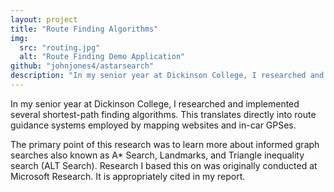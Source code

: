 ```yaml
---
layout: project
title: "Route Finding Algorithms"
img:
  src: "routing.jpg"
  alt: "Route Finding Demo Application"
github: "johnjones4/astarsearch"
description: "In my senior year at Dickinson College, I researched and implemented several shortest-path finding algorithms."
---
```


In my senior year at Dickinson College, I researched and implemented several shortest-path finding algorithms. This translates directly into route guidance systems employed by mapping websites and in-car GPSes.

The primary point of this research was to learn more about informed graph searches also known as  A* Search, Landmarks, and Triangle inequality search (ALT Search). Research I based this on was originally conducted at Microsoft Research. It is appropriately cited in my report.